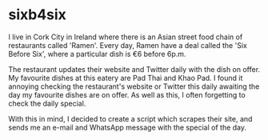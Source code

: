 # sixb4six

I live in Cork City in Ireland where there is an Asian street food chain of restaurants called 'Ramen'. Every day, Ramen have a deal called the 'Six Before Six', where a particular dish is €6 before 6p.m. 

The restaurant updates their website and Twitter daily with the dish on offer. My favourite dishes at this eatery are Pad Thai and Khao Pad. I found it annoying checking the restaurant's website or Twitter this daily awaiting the day my favourite dishes are on offer. As well as this, I often forgetting to check the daily special.

With this in mind, I decided to create a script which scrapes their site, and sends me an e-mail and WhatsApp message with the special of the day. 
